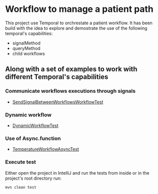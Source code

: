 # Workflow to manage a patient path

This project use Temporal to orchrestate a patient workflow. It has been build with the idea to explore and demostrate 
the use of the following temporal's capabilities:
- signalMethod
- queryMethod
- child workflows

## Along with a set of examples to work with different Temporal's capabilities

### Communicate workflows executions through signals
- [SendSignalBetweenWorkflowsWorkflowTest](./src/test/java/examples/signal/SendSignalBetweenWorkflowsWorkflowTest.java)


### Dynamic workflow
- [DynamicWorkflowTest](./src/test/java/examples/dynamicworflow/DynamicWorkflowTest.java)

### Use of Async.function
- [TemperatureWorkflowAsyncTest](./src/test/java/examples/async/TemperatureWorkflowAsyncTest.java)


### Execute test
Either open the project in IntelliJ and run the tests from inside or in the project's root directory run:

```
mvn clean test
```
